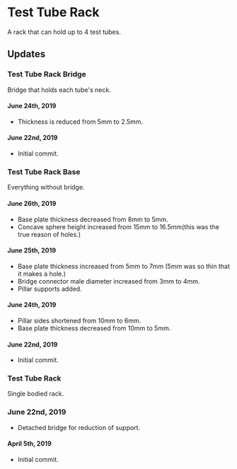# Test Tube Rack

A rack that can hold up to 4 test tubes.

## Updates

### Test Tube Rack Bridge

Bridge that holds each tube's neck.

#### June 24th, 2019
* Thickness is reduced from 5mm to 2.5mm.

#### June 22nd, 2019
* Initial commit.

### Test Tube Rack Base

Everything without bridge.

#### June 26th, 2019
* Base plate thickness decreased from 8mm to 5mm.
* Concave sphere height increased from 15mm to 16.5mm(this was the true reason of holes.)

#### June 25th, 2019
* Base plate thickness increased from 5mm to 7mm (5mm was so thin that it makes a hole.)
* Bridge connector male diameter increased from 3mm to 4mm.
* Pillar supports added.

#### June 24th, 2019
* Pillar sides shortened from 10mm to 6mm.
* Base plate thickness decreased from 10mm to 5mm.

#### June 22nd, 2019
* Initial commit.

### Test Tube Rack

Single bodied rack.

### June 22nd, 2019
* Detached bridge for reduction of support.

#### April 5th, 2019
* Initial commit.
